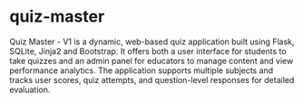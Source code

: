 # quiz-master
Quiz Master - V1 is a dynamic, web-based quiz application built using Flask, SQLite, Jinja2 and Bootstrap. It offers both a user interface for students to take quizzes and an admin panel for educators to manage content and view performance analytics. The application supports multiple subjects and tracks user scores, quiz attempts, and question-level responses for detailed evaluation.
